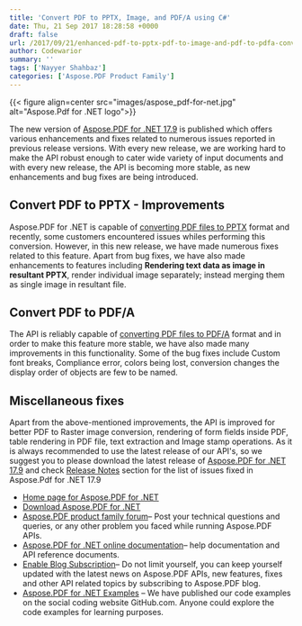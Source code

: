 ```yaml
---
title: 'Convert PDF to PPTX, Image, and PDF/A using C#'
date: Thu, 21 Sep 2017 18:28:58 +0000
draft: false
url: /2017/09/21/enhanced-pdf-to-pptx-pdf-to-image-and-pdf-to-pdfa-conversion-with-aspose.pdf-for-.net-17.9/
author: Codewarior
summary: ''
tags: ['Nayyer Shahbaz']
categories: ['Aspose.PDF Product Family']
---
```




{{< figure align=center src="images/aspose_pdf-for-net.jpg" alt="Aspose.Pdf for .NET logo">}}


The new version of [Aspose.PDF for .NET 17.9][1] is published which offers various enhancements and fixes related to numerous issues reported in previous release versions. With every new release, we are working hard to make the API robust enough to cater wide variety of input documents and with every new release, the API is becoming more stable, as new enhancements and bug fixes are being introduced.

## Convert PDF to PPTX - Improvements

Aspose.PDF for .NET is capable of [converting PDF files to PPTX][2] format and recently, some customers encountered issues whiles performing this conversion. However, in this new release, we have made numerous fixes related to this feature. Apart from bug fixes, we have also made enhancements to features including **Rendering text data as image in resultant PPTX**, render individual image separately; instead merging them as single image in resultant file.

## Convert PDF to PDF/A

The API is reliably capable of [converting PDF files to PDF/A][3] format and in order to make this feature more stable, we have also made many improvements in this functionality. Some of the bug fixes include Custom font breaks, Compliance error, colors being lost, conversion changes the display order of objects are few to be named.

## Miscellaneous fixes

Apart from the above-mentioned improvements, the API is improved for better PDF to Raster image conversion, rendering of form fields inside PDF, table rendering in PDF file, text extraction and Image stamp operations. As it is always recommended to use the latest release of our API's, so we suggest you to please download the latest release of [Aspose.PDF for .NET 17.9][4] and check [Release Notes][5] section for the list of issues fixed in Aspose.Pdf for .NET 17.9

*   [Home page for Aspose.PDF for .NET][6]
*   [Download Aspose.PDF for .NET][7]
*   [Aspose.PDF product family forum][8]– Post your technical questions and queries, or any other problem you faced while running Aspose.PDF APIs.
*   [Aspose.PDF for .NET online documentation][9]– help documentation and API reference documents.
*   [Enable Blog Subscription][10]– Do not limit yourself, you can keep yourself updated with the latest news on Aspose.PDF APIs, new features, fixes and other API related topics by subscribing to Aspose.PDF blog.
*   [Aspose.PDF for .NET Examples][11] – We have published our code examples on the social coding website GitHub.com. Anyone could explore the code examples for learning purposes.




[1]: https://downloads.aspose.com/pdf/net/new-releases/aspose.pdf-for-.net-17.9/
[2]: https://docs.aspose.com/display/pdfnet/Convert+PDF+file+to+other+Formats#ConvertPDFfiletootherFormats-ConvertPDFtoPPTX
[3]: https://docs.aspose.com/display/pdfnet/Convert+PDF+file+to+other+Formats#ConvertPDFfiletootherFormats-ConvertPDFFiletoPDF-A
[4]: https://downloads.aspose.com/pdf/net/new-releases/aspose.pdf-for-.net-17.9/
[5]: https://docs.aspose.com/display/pdfnet/Aspose.Pdf+for+.NET+17.9+Release+Notes
[6]: https://www.aspose.com/products/pdf/net
[7]: https://downloads.aspose.com/pdf/net
[8]: https://forums.aspose.com/c/pdf
[9]: https://docs.aspose.com/display/pdfnet/Home
[10]: https://blog.aspose.com/category/aspose-products/aspose-pdf-product-family/
[11]: https://github.com/aspose-pdf/Aspose.Pdf-for-.NET




